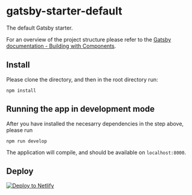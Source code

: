 # gatsby-starter-default
The default Gatsby starter.

For an overview of the project structure please refer to the [Gatsby documentation - Building with Components](https://www.gatsbyjs.org/docs/building-with-components/).

## Install

Please clone the directory, and then in the root directory run:

`npm install`

## Running the app in development mode

After you have installed the necesarry dependencies in the step above, please run

`npm run develop`

The application will compile, and should be available on `localhost:8000`.

## Deploy

[![Deploy to Netlify](https://www.netlify.com/img/deploy/button.svg)](https://app.netlify.com/start/deploy?repository=https://github.com/gatsbyjs/gatsby-starter-default)
